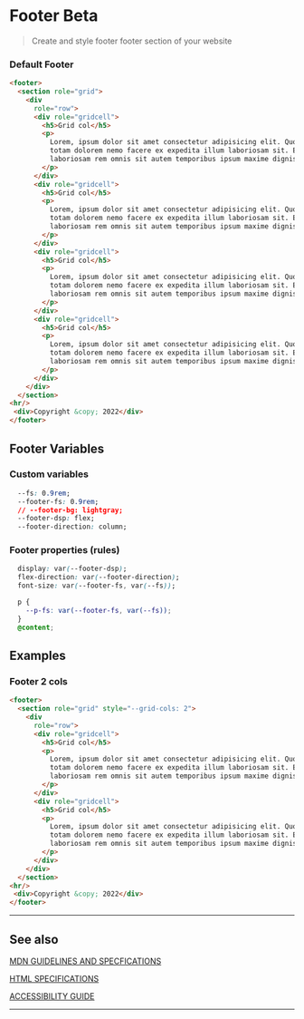 # Footer   <span role="note" style="--note: var(--beta)">Beta</span>

> Create and style footer footer section of your website

### Default Footer

```html preview
<footer>
  <section role="grid">
    <div
      role="row">
      <div role="gridcell">
        <h5>Grid col</h5>
        <p>
          Lorem, ipsum dolor sit amet consectetur adipisicing elit. Quod nulla
          totam dolorem nemo facere ex expedita illum laboriosam sit. Ea
          laboriosam rem omnis sit autem temporibus ipsum maxime dignissimos id.
        </p>
      </div>
      <div role="gridcell">
        <h5>Grid col</h5>
        <p>
          Lorem, ipsum dolor sit amet consectetur adipisicing elit. Quod nulla
          totam dolorem nemo facere ex expedita illum laboriosam sit. Ea
          laboriosam rem omnis sit autem temporibus ipsum maxime dignissimos id.
        </p>
      </div>
      <div role="gridcell">
        <h5>Grid col</h5>
        <p>
          Lorem, ipsum dolor sit amet consectetur adipisicing elit. Quod nulla
          totam dolorem nemo facere ex expedita illum laboriosam sit. Ea
          laboriosam rem omnis sit autem temporibus ipsum maxime dignissimos id.
        </p>
      </div>
      <div role="gridcell">
        <h5>Grid col</h5>
        <p>
          Lorem, ipsum dolor sit amet consectetur adipisicing elit. Quod nulla
          totam dolorem nemo facere ex expedita illum laboriosam sit. Ea
          laboriosam rem omnis sit autem temporibus ipsum maxime dignissimos id.
        </p>
      </div>
    </div>
  </section>
<hr/>
 <div>Copyright &copy; 2022</div>
</footer>
```

## Footer Variables

### Custom variables

```css
  --fs: 0.9rem;
  --footer-fs: 0.9rem;
  // --footer-bg: lightgray;
  --footer-dsp: flex;
  --footer-direction: column;
```

### Footer properties (rules)

```css
  display: var(--footer-dsp);
  flex-direction: var(--footer-direction);
  font-size: var(--footer-fs, var(--fs));

  p {
    --p-fs: var(--footer-fs, var(--fs));
  }
  @content;
```

## Examples

### Footer 2 cols


```html preview
<footer>
  <section role="grid" style="--grid-cols: 2">
    <div
      role="row">
      <div role="gridcell">
        <h5>Grid col</h5>
        <p>
          Lorem, ipsum dolor sit amet consectetur adipisicing elit. Quod nulla
          totam dolorem nemo facere ex expedita illum laboriosam sit. Ea
          laboriosam rem omnis sit autem temporibus ipsum maxime dignissimos id.
        </p>
      </div>
      <div role="gridcell">
        <h5>Grid col</h5>
        <p>
          Lorem, ipsum dolor sit amet consectetur adipisicing elit. Quod nulla
          totam dolorem nemo facere ex expedita illum laboriosam sit. Ea
          laboriosam rem omnis sit autem temporibus ipsum maxime dignissimos id.
        </p>
      </div>
    </div>
  </section>
<hr/>
 <div>Copyright &copy; 2022</div>
</footer>
```
----
## See also



[MDN GUIDELINES AND SPECFICATIONS](https: ':_target="_blank"')

[HTML SPECIFICATIONS](https:// ':_target="_blank"')

[ACCESSIBILITY GUIDE](https://, ':_target="_blank"')

----
